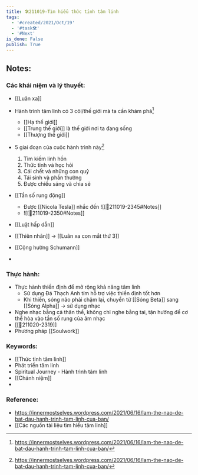```yaml
---
title: 🛠️211019-Tìm hiểu thức tỉnh tâm linh
tags:
  - '#created/2021/Oct/19'
  - '#task🛠️'
  - '#Next'
is_done: False
publish: True
---
```


## Notes:

### Các khái niệm và lý thuyết:
- [[Luân xa]]
- Hành trình tâm linh có 3 cõi/thế giới mà ta cần khám phá[^1]
	- [[Hạ thế giới]]
	- [[Trung thế giới]] là thế giới nơi ta đang sống
	- [[Thượng thế giới]]
- 5 giai đoạn của cuộc hành trình này[^1]
	1. Tìm kiếm linh hồn
	2. Thức tỉnh và học hỏi
	3. Cái chết và những con quỷ
	4. Tái sinh và phần thưởng
	5. Được chiếu sáng và chia sẻ

- [[Tần số rung động]]
	- Được [[Nicola Tesla]] nhắc đến ![[💬211019-2345#Notes]]
	- ![[💬211019-2350#Notes]]
- [[Luật hấp dẫn]]
- [[Thiên nhãn]] -> [[Luân xa con mắt thứ 3]]
- [[Cộng hưởng Schumann]]
- 
### Thực hành:
- Thực hành thiền định để mở rộng khả năng tâm linh
	- Sử dụng Đá Thạch Anh tím hỗ trợ việc thiền định tốt hơn
	- Khi thiền, sóng não phải chậm lại, chuyển từ [[Sóng Beta]] sang [[Sóng Alpha]] -> sử dụng nhạc
- Nghe nhạc bằng cả thân thể, không chỉ nghe bằng tai, tận hưởng để cơ thể hòa vào tần số rung của âm nhạc
- [[💬211020-2319]]
- Phương pháp [[Soulwork]]
### Keywords:
- [[Thức tỉnh tâm linh]]
- Phát triển tâm linh
- Spiritual Journey - Hành trình tâm linh
- [[Chánh niệm]]
- 
### Reference:
- https://innermostselves.wordpress.com/2021/06/16/lam-the-nao-de-bat-dau-hanh-trinh-tam-linh-cua-ban/
- [[Các nguồn tài liệu tìm hiểu tâm linh]]

[^1]: https://innermostselves.wordpress.com/2021/06/16/lam-the-nao-de-bat-dau-hanh-trinh-tam-linh-cua-ban/